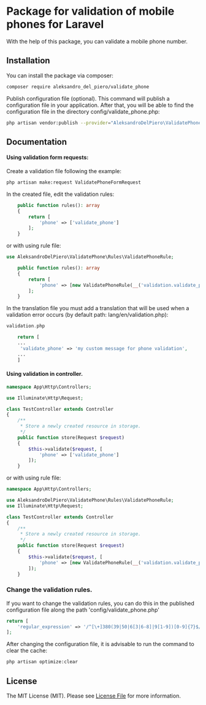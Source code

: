# Package for validation of mobile phones for Laravel

With the help of this package, you can validate a mobile phone number.

## Installation

You can install the package via composer:

``` bash
composer require aleksandro_del_piero/validate_phone
```

Publish configuration file (optional). This command will publish a configuration file in your application. After that,
you will be able to find the configuration file in the directory config/validate_phone.php:

``` bash
php artisan vendor:publish --provider="AleksandroDelPiero\ValidatePhone\ValidatePhoneServiceProvider" --tag="config"
```

## Documentation

#### Using validation form requests:

Create a validation file following the example:

```bash
php artisan make:request ValidatePhoneFormRequest
```

In the created file, edit the validation rules:

```php
    public function rules(): array
    {
        return [
            'phone' => ['validate_phone']
        ];
    }
```

or with using rule file:

```php
use AleksandroDelPiero\ValidatePhone\Rules\ValidatePhoneRule;

    public function rules(): array
    {
        return [
            'phone' => [new ValidatePhoneRule(__('validation.validate_phone'))]
        ];
    }
```

In the translation file you must add a translation that will be used when a validation error occurs (by default path:
lang/en/validation.php):

```php 
validation.php  

    return [
    ... 
     'validate_phone' => 'my custom message for phone validation',
    ...
    ]
```

#### Using validation in controller.

```php 
namespace App\Http\Controllers;

use Illuminate\Http\Request;

class TestController extends Controller
{
    /**
     * Store a newly created resource in storage.
     */
    public function store(Request $request)
    {
        $this->validate($request, [
            'phone' => ['validate_phone']
        ]);
    }
```

or with using rule file:

```php 
namespace App\Http\Controllers;

use AleksandroDelPiero\ValidatePhone\Rules\ValidatePhoneRule;
use Illuminate\Http\Request;

class TestController extends Controller
{
    /**
     * Store a newly created resource in storage.
     */
    public function store(Request $request)
    {
        $this->validate($request, [
            'phone' => [new ValidatePhoneRule(__('validation.validate_phone'))]
        ]);
    }
```

### Change the validation rules.

If you want to change the validation rules, 
you can do this in the published configuration file along the path 'config/validate_phone.php'

```php 
return [
    'regular_expression' => '/^[\+]380(39|50|6[3|6-8]|9[1-9])[0-9]{7}$/'
];
```

After changing the configuration file, it is advisable to run the command to clear the cache:

```bash
php artisan optimize:clear
```

## License

The MIT License (MIT). Please see [License File](LICENSE.md) for more information.
